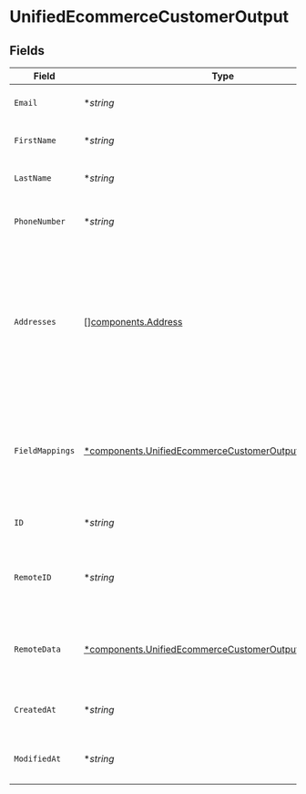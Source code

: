 # UnifiedEcommerceCustomerOutput


## Fields

| Field                                                                                                                                        | Type                                                                                                                                         | Required                                                                                                                                     | Description                                                                                                                                  | Example                                                                                                                                      |
| -------------------------------------------------------------------------------------------------------------------------------------------- | -------------------------------------------------------------------------------------------------------------------------------------------- | -------------------------------------------------------------------------------------------------------------------------------------------- | -------------------------------------------------------------------------------------------------------------------------------------------- | -------------------------------------------------------------------------------------------------------------------------------------------- |
| `Email`                                                                                                                                      | **string*                                                                                                                                    | :heavy_minus_sign:                                                                                                                           | The email of the customer                                                                                                                    | joedoe@gmail.com                                                                                                                             |
| `FirstName`                                                                                                                                  | **string*                                                                                                                                    | :heavy_minus_sign:                                                                                                                           | The first name of the customer                                                                                                               | Joe                                                                                                                                          |
| `LastName`                                                                                                                                   | **string*                                                                                                                                    | :heavy_minus_sign:                                                                                                                           | The last name of the customer                                                                                                                | Doe                                                                                                                                          |
| `PhoneNumber`                                                                                                                                | **string*                                                                                                                                    | :heavy_minus_sign:                                                                                                                           | The phone number of the customer                                                                                                             | +336666666                                                                                                                                   |
| `Addresses`                                                                                                                                  | [][components.Address](../../models/components/address.md)                                                                                   | :heavy_minus_sign:                                                                                                                           | The addresses of the customer                                                                                                                | [<br/>{<br/>"address_type": "PERSONAL",<br/>"street_1": "5th Avenue",<br/>"state": "New York",<br/>"city": "New York",<br/>"country": "United States of America"<br/>}<br/>] |
| `FieldMappings`                                                                                                                              | [*components.UnifiedEcommerceCustomerOutputFieldMappings](../../models/components/unifiedecommercecustomeroutputfieldmappings.md)            | :heavy_minus_sign:                                                                                                                           | The custom field mappings of the object between the remote 3rd party & Panora                                                                | {<br/>"fav_dish": "broccoli",<br/>"fav_color": "red"<br/>}                                                                                   |
| `ID`                                                                                                                                         | **string*                                                                                                                                    | :heavy_minus_sign:                                                                                                                           | The UUID of the customer                                                                                                                     | 801f9ede-c698-4e66-a7fc-48d19eebaa4f                                                                                                         |
| `RemoteID`                                                                                                                                   | **string*                                                                                                                                    | :heavy_minus_sign:                                                                                                                           | The remote ID of the customer in the context of the 3rd Party                                                                                | id_1                                                                                                                                         |
| `RemoteData`                                                                                                                                 | [*components.UnifiedEcommerceCustomerOutputRemoteData](../../models/components/unifiedecommercecustomeroutputremotedata.md)                  | :heavy_minus_sign:                                                                                                                           | The remote data of the customer in the context of the 3rd Party                                                                              | {<br/>"fav_dish": "broccoli",<br/>"fav_color": "red"<br/>}                                                                                   |
| `CreatedAt`                                                                                                                                  | **string*                                                                                                                                    | :heavy_minus_sign:                                                                                                                           | The created date of the object                                                                                                               | 2024-10-01T12:00:00Z                                                                                                                         |
| `ModifiedAt`                                                                                                                                 | **string*                                                                                                                                    | :heavy_minus_sign:                                                                                                                           | The modified date of the object                                                                                                              | 2024-10-01T12:00:00Z                                                                                                                         |